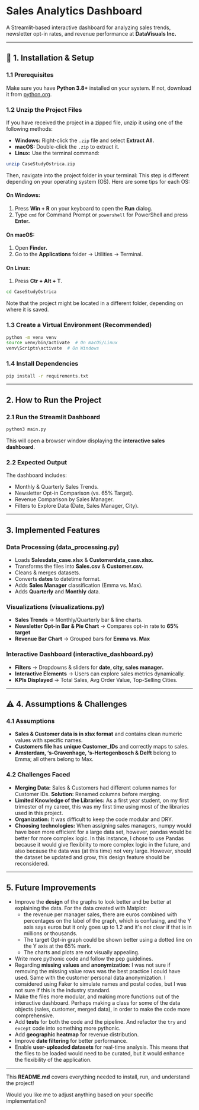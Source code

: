 # **Sales Analytics Dashboard**

A Streamlit-based interactive dashboard for analyzing sales trends, newsletter opt-in rates, and revenue performance at **DataVisuals Inc.**

---

## 🔧 **1. Installation & Setup**

### **1.1 Prerequisites**

Make sure you have **Python 3.8+** installed on your system. If not, download it from [python.org](https://www.python.org/downloads/).

### **1.2 Unzip the Project Files**
If you have received the project in a zipped file, unzip it using one of the following methods:
- **Windows:** Right-click the `.zip` file and select **Extract All.**
- **macOS:** Double-click the `.zip` to extract it.
- **Linux:** Use the terminal command:
```bash
unzip CaseStudyOstrica.zip
```
Then, navigate into the project folder in your terminal:
This step is different depending on your operating system (OS).
Here are some tips for each OS:

#### On Windows:
1. Press **Win + R** on your keyboard to open the **Run** dialog.
2. Type `cmd` for Command Prompt or `powershell` for PowerShell and press **Enter.**

#### On macOS:
1. Open **Finder.**
2. Go to the **Applications** folder -> Utilities -> Terminal.

#### On Linux:
1. Press **Ctr + Alt + T**.

```bash
cd CaseStudyOstrica
```
Note that the project might be located in a different folder, depending on where it is saved.

### **1.3 Create a Virtual Environment (Recommended)**

```bash
python -m venv venv
source venv/bin/activate  # On macOS/Linux
venv\Scripts\activate  # On Windows
```

### **1.4 Install Dependencies**

```bash
pip install -r requirements.txt
```

---

## **2. How to Run the Project**

### **2.1 Run the Streamlit Dashboard**

```bash
python3 main.py
```

This will open a browser window displaying the **interactive sales dashboard**.

### **2.2 Expected Output**

The dashboard includes:  
- Monthly & Quarterly Sales Trends.
- Newsletter Opt-in Comparison (vs. 65% Target).
- Revenue Comparison by Sales Manager.
- Filters to Explore Data (Date, Sales Manager, City).

---

## **3. Implemented Features**

### **Data Processing (data_processing.py)**

- Loads **Salesdata_case.xlsx** & **Customerdata_case.xlsx.**
- Transforms the files into **Sales.csv** & **Customer.csv.**
- Cleans & merges datasets.
- Converts **dates** to datetime format.
- Adds **Sales Manager** classification (Emma vs. Max).
- Adds **Quarterly** and **Monthly** data.

### **Visualizations (visualizations.py)**

- **Sales Trends** → Monthly/Quarterly bar & line charts.
- **Newsletter Opt-in Bar & Pie Chart** → Compares opt-in rate to **65% target**
- **Revenue Bar Chart** → Grouped bars for **Emma vs. Max**

### **Interactive Dashboard (interactive_dashboard.py)**

- **Filters** → Dropdowns & sliders for **date, city, sales manager.**
- **Interactive Elements** → Users can explore sales metrics dynamically.
- **KPIs Displayed** → Total Sales, Avg Order Value, Top-Selling Cities.

---

## ⚠️ **4. Assumptions & Challenges**

### **4.1 Assumptions**

- **Sales & Customer data is in xlsx format** and contains clean numeric values with specific names.
- **Customers file has unique Customer_IDs** and correctly maps to sales.
- **Amsterdam, ‘s-Gravenhage, ‘s-Hertogenbosch & Delft** belong to Emma; all others belong to Max.

### **4.2 Challenges Faced**

- **Merging Data:** Sales & Customers had different column names for Customer IDs. **Solution:** Renamed columns before merging.
- **Limited Knowledge of the Libraries:** As a first year student, on my first trimester of my career, this was my first time using most of the libraries used in this project.
- **Organization:** It was difficult to keep the code modular and DRY.
- **Choosing technologies:** When assigning sales managers, numpy would have been more efficient for a large data set, however, pandas would be better for more complex logic. In this instance, I chose to use Pandas because it would give flexibility to more complex logic in the future, and also because the data was (at this time) not very large. However, should the dataset be updated and grow, this design feature should be reconsidered.

---

## **5. Future Improvements**

- Improve the **design** of the graphs to look better and be better at explaining the data. For the data created with Matplot:
    - the revenue per manager sales, there are euros combined with percentages on the label of the graph, which is confusing, and the Y axis says euros but it only goes up to 1.2 and it's not clear if that is in millions or thousands.
    - The target Opt-in graph could be shown better using a dotted line on the Y axis at the 65% mark.
    - The charts and plots are not visually appealing.
- Write more pythonic code and follow the pep guidelines.
- Regarding **missing values** and **anonymization**: I was not sure if removing the missing value rows was the best practice I could have used. Same with the customer personal data anonymization. I considered using Faker to simulate names and postal codes, but I was not sure if this is the industry standard. 
- Make the files more modular, and making more functions out of the interactive dashboard. Perhaps making a class for some of the data objects (sales, customer, merged data), in order to make the code more comprehensive.
- Add **tests** for both the code and the pipeline. And refactor the `try` and `except` code into something more pythonic.
- Add **geographic heatmap** for revenue distribution.
- Improve **date filtering** for better performance.
- Enable **user-uploaded datasets** for real-time analysis. This means that the files to be loaded would need to be curated, but it would enhance the flexibility of the application.

---

This **README.md** covers everything needed to install, run, and understand the project! 

Would you like me to adjust anything based on your specific implementation? 